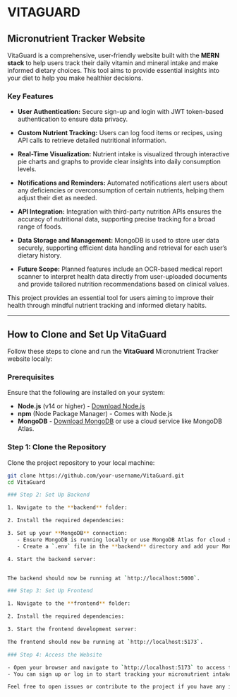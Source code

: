 # VITAGUARD
## Micronutrient Tracker Website

VitaGuard is a comprehensive, user-friendly website built with the **MERN stack** to help users track their daily vitamin and mineral intake and make informed dietary choices. This tool aims to provide essential insights into your diet to help you make healthier decisions.

### Key Features

- **User Authentication:** Secure sign-up and login with JWT token-based authentication to ensure data privacy.
  
- **Custom Nutrient Tracking:** Users can log food items or recipes, using API calls to retrieve detailed nutritional information.

- **Real-Time Visualization:** Nutrient intake is visualized through interactive pie charts and graphs to provide clear insights into daily consumption levels.

- **Notifications and Reminders:** Automated notifications alert users about any deficiencies or overconsumption of certain nutrients, helping them adjust their diet as needed.

- **API Integration:** Integration with third-party nutrition APIs ensures the accuracy of nutritional data, supporting precise tracking for a broad range of foods.

- **Data Storage and Management:** MongoDB is used to store user data securely, supporting efficient data handling and retrieval for each user’s dietary history.

- **Future Scope:** Planned features include an OCR-based medical report scanner to interpret health data directly from user-uploaded documents and provide tailored nutrition recommendations based on clinical values.

This project provides an essential tool for users aiming to improve their health through mindful nutrient tracking and informed dietary habits.

---

## How to Clone and Set Up VitaGuard

Follow these steps to clone and run the **VitaGuard** Micronutrient Tracker website locally:

### Prerequisites

Ensure that the following are installed on your system:
- **Node.js** (v14 or higher) - [Download Node.js](https://nodejs.org/)
- **npm** (Node Package Manager) - Comes with Node.js
- **MongoDB** - [Download MongoDB](https://www.mongodb.com/try/download/community) or use a cloud service like MongoDB Atlas.

### Step 1: Clone the Repository

Clone the project repository to your local machine:

```bash
git clone https://github.com/your-username/VitaGuard.git
cd VitaGuard

### Step 2: Set Up Backend

1. Navigate to the **backend** folder:

2. Install the required dependencies:

3. Set up your **MongoDB** connection:
   - Ensure MongoDB is running locally or use MongoDB Atlas for cloud storage.
   - Create a `.env` file in the **backend** directory and add your MongoDB connection URI:

4. Start the backend server:


The backend should now be running at `http://localhost:5000`.

### Step 3: Set Up Frontend

1. Navigate to the **frontend** folder:

2. Install the required dependencies:

3. Start the frontend development server:

The frontend should now be running at `http://localhost:5173`.

### Step 4: Access the Website

- Open your browser and navigate to `http://localhost:5173` to access the VitaGuard website.
- You can sign up or log in to start tracking your micronutrient intake.

Feel free to open issues or contribute to the project if you have any ideas or improvements!


